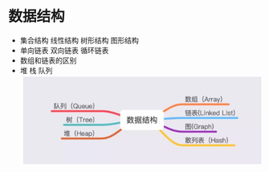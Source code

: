# 数据结构
* 集合结构 线性结构 树形结构 图形结构
* 单向链表 双向链表 循环链表
* 数组和链表的区别
* 堆 栈 队列
![](media/15731220185480/15731226021494.jpg)


